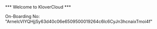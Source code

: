 *** Welcome to KloverCloud ***

On-Boarding No: &#34;ArneIcVIYQHjjSy63d40c06e6509500019264c6lc6CyJn3hcnaixTmoi4f&#34;
